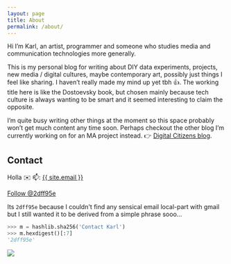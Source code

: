 ```yaml
---
layout: page
title: About
permalink: /about/
---
```


Hi I’m Karl, an artist, programmer and someone who studies media and communication technologies more generally.

This is my personal blog for writing about DIY data experiments, projects, new media / digital cultures, maybe contemporary art, possibly just things I feel like sharing. I haven’t really made my mind up yet tbh 👍. The working title here is like the Dostoevsky book, but chosen mainly because tech culture is always wanting to be smart and it seemed interesting to claim the opposite.

I’m quite busy writing other things at the moment so this space probably won’t get much content any time soon. Perhaps checkout the other blog I’m  currently working on for an MA project instead. 👉 [Digital Citizens blog](https://winstonjay.github.io/digitalcitizens/).

## Contact

<label name="abc" id="abc">Holla ✉️ 📫:</label>
<a class="u-email" href="mailto:{{ site.email }}">{{ site.email }}</a>

<a href="https://twitter.com/2dff95e?ref_src=twsrc%5Etfw" class="twitter-follow-button" data-size="large" data-show-count="false">Follow @2dff95e</a><script async src="https://platform.twitter.com/widgets.js" charset="utf-8"></script>

Its `2dff95e` because I couldn't find any sensical email local-part with gmail but I still wanted it to be derived from a simple phrase sooo...

```Python
>>> m = hashlib.sha256('Contact Karl')
>>> m.hexdigest()[:7]
'2dff95e'
```

<img src="{{ 'assets/imgs/signature-1.gif' | absolute_url }}">